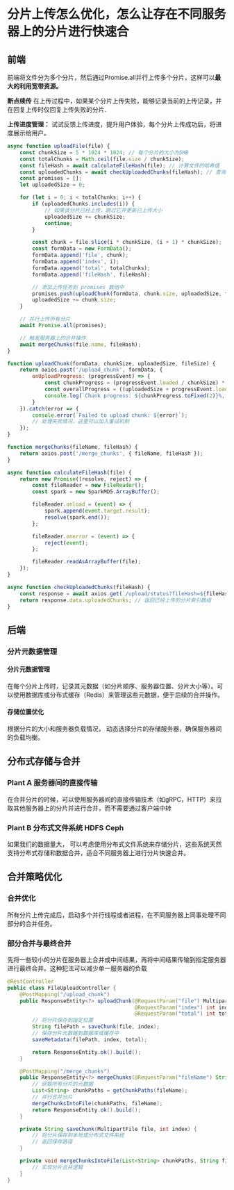# 分片上传怎么优化，怎么让存在不同服务器上的分片进行快速合

## 前端

前端将文件分为多个分片，然后通过Promise.all并行上传多个分片，这样可以**最大的利用宽带资源。**

**断点续传** 在上传过程中，如果某个分片上传失败，能够记录当前的上传记录，并在回复上传时仅回复上传失败的分片.

**上传进度管理：** 试试反馈上传进度，提升用户体验，每个分片上传成功后，将进度展示给用户。

~~~js
async function uploadFile(file) {
    const chunkSize = 5 * 1024 * 1024; // 每个分片的大小为5MB
    const totalChunks = Math.ceil(file.size / chunkSize);
    const fileHash = await calculateFileHash(file); // 计算文件的哈希值
    const uploadedChunks = await checkUploadedChunks(fileHash); // 查询已上传的分片
    const promises = [];
    let uploadedSize = 0;

    for (let i = 0; i < totalChunks; i++) {
        if (uploadedChunks.includes(i)) {
            // 如果该分片已经上传，跳过它并更新已上传大小
            uploadedSize += chunkSize;
            continue;
        }

        const chunk = file.slice(i * chunkSize, (i + 1) * chunkSize);
        const formData = new FormData();
        formData.append('file', chunk);
        formData.append('index', i);
        formData.append('total', totalChunks);
        formData.append('fileHash', fileHash);

        // 添加上传任务到 promises 数组中
        promises.push(uploadChunk(formData, chunk.size, uploadedSize, file.size));
        uploadedSize += chunk.size;
    }

    // 并行上传所有分片
    await Promise.all(promises);

    // 触发服务器上的合并操作
    await mergeChunks(file.name, fileHash);
}

function uploadChunk(formData, chunkSize, uploadedSize, fileSize) {
    return axios.post('/upload_chunk', formData, {
        onUploadProgress: (progressEvent) => {
            const chunkProgress = (progressEvent.loaded / chunkSize) * 100;
            const overallProgress = ((uploadedSize + progressEvent.loaded) / fileSize) * 100;
            console.log(`Chunk progress: ${chunkProgress.toFixed(2)}%, Overall progress: ${overallProgress.toFixed(2)}%`);
        }
    }).catch(error => {
        console.error(`Failed to upload chunk: ${error}`);
        // 处理失败情况，这里可以加入重试机制
    });
}

function mergeChunks(fileName, fileHash) {
    return axios.post('/merge_chunks', { fileName, fileHash });
}

async function calculateFileHash(file) {
    return new Promise((resolve, reject) => {
        const fileReader = new FileReader();
        const spark = new SparkMD5.ArrayBuffer();

        fileReader.onload = (event) => {
            spark.append(event.target.result);
            resolve(spark.end());
        };

        fileReader.onerror = (event) => {
            reject(event);
        };

        fileReader.readAsArrayBuffer(file);
    });
}

async function checkUploadedChunks(fileHash) {
    const response = await axios.get(`/upload/status?fileHash=${fileHash}`);
    return response.data.uploadedChunks; // 返回已经上传的分片索引数组
}

~~~

## 后端

### 分片元数据管理

#### 分片元数据管理

在每个分片上传时，记录其元数据（如分片顺序、服务器位置、分片大小等）。可以使用数据库或分布式缓存（Redis）来管理这些元数据，便于后续的合并操作。

#### 存储位置优化

根据分片的大小和服务器负载情况， 动态选择分片的存储服务器，确保服务器间的负载均衡。

## 分布式存储与合并

### Plant A  服务器间的直接传输

在合并分片的时候，可以使用服务器间的直接传输技术（如gRPC，HTTP）来拉取其他服务器上的分片并进行合并，而不需要通过客户端中转

### Plant B 分布式文件系统 HDFS Ceph

 如果我们的数据量大， 可以考虑使用分布式文件系统来存储分片，这些系统天然支持分布式存储和数据合并，适合不同服务器上进行分片快速合并。

## 合并策略优化

### **合并优化**

所有分片上传完成后，启动多个并行线程或者进程，在不同服务器上同事处理不同部分的合并任务。

### 部分合并与最终合并

先将一些较小的分片在服务器上合并成中间结果，再将中间结果传输到指定服务器进行最终合并。这种犯法可以减少单一服务器的负载

~~~java
@RestController
public class FileUploadController {
    @PostMapping("/upload_chunk")
    public ResponseEntity<?> uploadChunk(@RequestParam("file") MultipartFile file,
                                         @RequestParam("index") int index,
                                         @RequestParam("total") int total) {
        // 将分片保存到指定位置
        String filePath = saveChunk(file, index);
        // 保存分片元数据到数据库或缓存中
        saveMetadata(filePath, index, total);

        return ResponseEntity.ok().build();
    }

    @PostMapping("/merge_chunks")
    public ResponseEntity<?> mergeChunks(@RequestParam("fileName") String fileName) {
        // 获取所有分片的元数据
        List<String> chunkPaths = getChunkPaths(fileName);
        // 并行合并分片
        mergeChunksIntoFile(chunkPaths, fileName);
        return ResponseEntity.ok().build();
    }

    private String saveChunk(MultipartFile file, int index) {
        // 将分片保存到本地或分布式文件系统
        // 返回保存路径
    }

    private void mergeChunksIntoFile(List<String> chunkPaths, String fileName) {
        // 实现分片合并逻辑
    }
}

~~~



